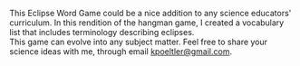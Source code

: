 
This Eclipse Word Game 
 could be a nice addition to any science educators' curriculum. In this rendition of the hangman game, I created a vocabulary list that includes terminology describing eclipses.  
 This game can evolve into any subject matter. Feel free to share your science ideas with me, through email kpoeltler@gmail.com.  

 











